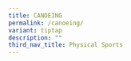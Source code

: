 ```yaml
---
title: CANOEING
permalink: /canoeing/
variant: tiptap
description: ""
third_nav_title: Physical Sports
---
```


